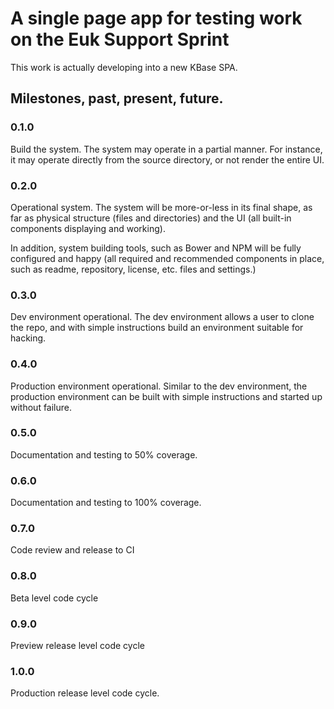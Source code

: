 # A single page app for testing work on the Euk Support Sprint

This work is actually developing into a new KBase SPA.

## Milestones, past, present, future.

### 0.1.0

Build the system. The system may operate in a partial manner. For instance, it may operate directly from the source directory, or not render the entire UI.

### 0.2.0

Operational system. The system will be more-or-less in its final shape, as far as physical structure (files and directories) and the UI (all built-in components displaying and working).

In addition, system building tools, such as Bower and NPM will be fully configured and happy (all required and recommended components in place, such as readme, repository, license, etc. files and settings.)

### 0.3.0

Dev environment operational. The dev environment allows a user to clone the repo, and with simple instructions build an environment suitable for hacking.

### 0.4.0

Production environment operational. Similar to the dev environment, the production environment can be built with simple instructions and started up without failure.

### 0.5.0

Documentation and testing to 50% coverage.

### 0.6.0

Documentation and testing to 100% coverage. 

### 0.7.0

Code review and release to CI

### 0.8.0

Beta level code cycle

### 0.9.0

Preview release level code cycle

### 1.0.0

Production release level code cycle.